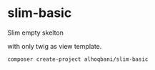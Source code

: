 # slim-basic

Slim empty skelton 

with only twig as view template. 

`composer create-project alhoqbani/slim-basic`
